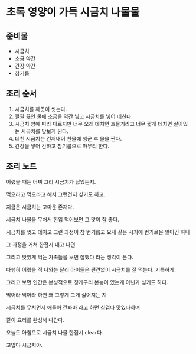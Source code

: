 # 초록 영양이 가득 시금치 나물물
## 준비물
- 시금치
- 소금 약간
- 간장 약간 
- 참기름 

  

## 조리 순서
1. 시금치를 깨끗이 씻는다.
2. 팔팔 끓인 물에 소금을 약간 넣고 시금치를 넣어 데친다.
3. 시금치 양에 따라 다르지만 너무 오래 데치면 흐믈거리고 너무 짧게 데치면 살아있는 시금치를 맛보게 된다.
4. 데친 시금치는 건저내어 찬물에 헹군 후 물을 짠다.
5. 간장을 넣어 간하고 참기름으로 마무리 한다.

## 조리 노트
어렸을 때는 어찌 그리 시금치가 싫었는지.

먹으라고 먹으라고 해서 그런건지 싶기도 하고.

지금은 시금치는 고마운 존재다.

시금치 나물을 무쳐서 한입 먹어보면 그 맛이 참 좋다.

시금치를 씻고 데치고 그런 과정이 참 번거롭고 요새 같은 시기에 번거로운 일이긴 하나

그 과정을 거쳐 한접시 내고 나면 

그리고 맛있게 먹는 가족들을 보면 잘했다 라는 생각이 든다.

다행히 어렸을 적 나와는 달리 아이들은 편견없이 시금치를 잘 먹는다. 기특하게.

그러고 보면 인간은 본성적으로 청개구리 본능이 있는게 아닌가 싶기도 하다.

먹어라 먹어라 하면 왜 그렇게 그게 싫어지는 지

시금치를 무치면서 애들아 간봐바 라고 하면 싱겁다 맛있다하며

같이 요리를 완성해 나간다.

오늘도 아침으로 시금치 나물 한접시 clear다.

고맙다 시금치야.


